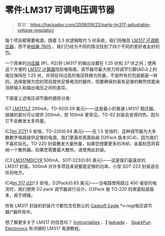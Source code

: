 # 零件:LM317 可调电压调节器

> 原文：<https://hackaday.com/2008/09/22/parts-lm317-adjustable-voltage-regulator/>

每个项目都需要电源。随着 3.3 伏逻辑取代 5 伏系统，我们将触及 [LM317 可调稳压器](http://en.wikipedia.org/wiki/LM317)，而不是[经典 7805](http://en.wikipedia.org/wiki/78xx) 。我们已经为不同的情况找到了四个不同的爱好者友好的包。

一个简单的[分压器](http://en.wikipedia.org/wiki/Voltage_divider) (R1，R2)将 LM317 的输出设置在 1.25 伏和 37 伏之间；使用这个方便的 [LM317 计算器](http://www.cpemma.co.uk/317calc.html)找到电阻值。调节器尽最大努力将调节引脚(ADJ)上的电压保持在 1.25 伏，并将任何过高的电压转换为热量。不是所有的包装都是一样的。选择能够为您的项目提供足够电流的器件，但要确保封装有足够的散热性能来消除输入和输出电压之间的差异。

下面是上述电压调节器的细目分类:

IC1 [LM317LZ](http://www.mouser.com/Search/ProductDetail.aspx?qs=yAkVQ3mwCG1SXiMDnAr4Bg%3d%3d) 200mA，TO-92(0.59 美元)——这是最小的普通 LM317 稳压器。链接的部分可以提供 200mA，但 100mA 更常见。TO-92 封装会变得灼热，因为它不会散发太多热量。

IC2[lm 317t](http://www.mouser.com/Search/ProductDetail.aspx?qs=swDD%252bF%252bps7c8uLyY%252b3mJJw%3d%3d)1.5 安培，TO-220(0.64 美元)——在 1.5 安培时，这种调节器为大多数数字电路提供足够的电源。我们更喜欢表面贴装 D2Pack 版本(IC4)，因为我们不喜欢钻孔。TO-220 封装散发大量热量，如果您想要更多的冷却，金属标签将容纳一个散热器。如果您需要最大散热，请使用此封装。

IC3 [LM317MDCYR](http://www.mouser.com/Search/ProductDetail.aspx?qs=JS6RUWRH9DWKuMPAAfpOMw%3d%3d) 500mA，SOT-223(0.80 美元)——这是我们最喜欢的 LM317 封装。500mA 对许多项目来说都是足够的功率，小型 SOT-223 封装适合任何地方。

IC4[lm 317 d2t](http://www.mouser.com/Search/ProductDetail.aspx?qs=D1TrgBM0UaXEvjiszScJ1w%3d%3d)1.5 安培，D2Pack(0.83 美元)——当电路使用超过 400 毫安的电流时，我们使用 D2 pack 调节器进行设计。D2Pack 是 TO-220 的表面贴装版本，易于焊接。

所有 LM317 封装的封装尺寸都包含在默认的 [Cadsoft Eagle](http://www.cadsoft.de) *v-reg(电压调节器)*器件库中。

想了解更多关于 LM317 的信息吗？ [Instructables](http://www.instructables.com/id/The-Radioshack%2c-Adjustable%2c-Breadboard-Power-Suppl) 、【 [ladyada](http://www.ladyada.net/library/equipt/diypsupp.html) 、 [SparkFun Electronics](http://www.sparkfun.com/commerce/tutorial_info.php?tutorials_id=83) 有详细的 LM317 电源教程。